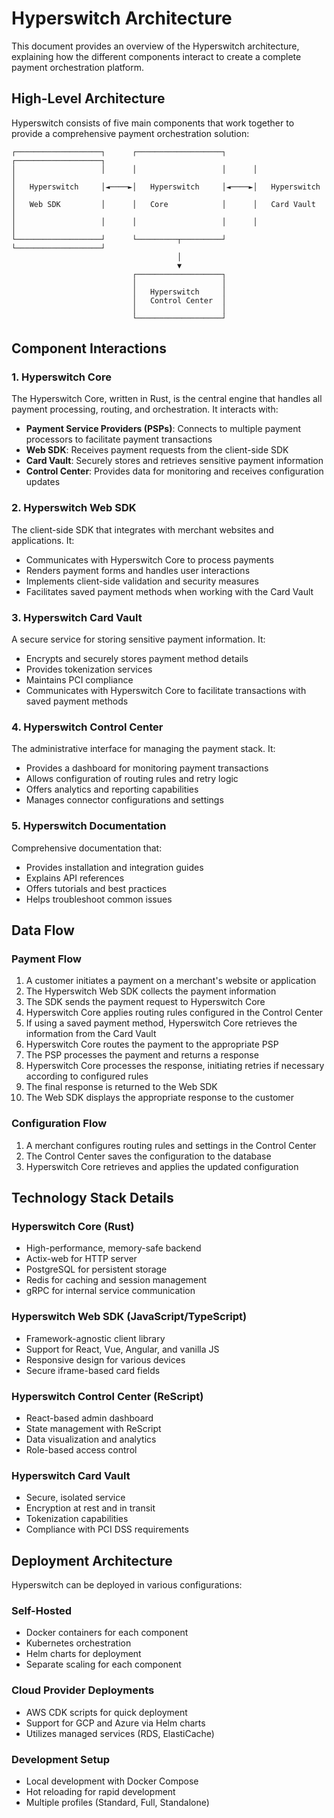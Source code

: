 # Hyperswitch Architecture

This document provides an overview of the Hyperswitch architecture, explaining how the different components interact to create a complete payment orchestration platform.

## High-Level Architecture

Hyperswitch consists of five main components that work together to provide a comprehensive payment orchestration solution:

```
┌───────────────────┐      ┌───────────────────┐      ┌───────────────────┐
│                   │      │                   │      │                   │
│   Hyperswitch     │◄────►│   Hyperswitch     │◄────►│   Hyperswitch     │
│   Web SDK         │      │   Core            │      │   Card Vault      │
│                   │      │                   │      │                   │
└───────────────────┘      └─────────┬─────────┘      └───────────────────┘
                                     │
                                     ▼
                           ┌───────────────────┐
                           │                   │
                           │   Hyperswitch     │
                           │   Control Center  │
                           │                   │
                           └───────────────────┘
```

## Component Interactions

### 1. Hyperswitch Core

The Hyperswitch Core, written in Rust, is the central engine that handles all payment processing, routing, and orchestration. It interacts with:

- **Payment Service Providers (PSPs)**: Connects to multiple payment processors to facilitate payment transactions
- **Web SDK**: Receives payment requests from the client-side SDK
- **Card Vault**: Securely stores and retrieves sensitive payment information
- **Control Center**: Provides data for monitoring and receives configuration updates

### 2. Hyperswitch Web SDK

The client-side SDK that integrates with merchant websites and applications. It:

- Communicates with Hyperswitch Core to process payments
- Renders payment forms and handles user interactions
- Implements client-side validation and security measures
- Facilitates saved payment methods when working with the Card Vault

### 3. Hyperswitch Card Vault

A secure service for storing sensitive payment information. It:

- Encrypts and securely stores payment method details
- Provides tokenization services
- Maintains PCI compliance
- Communicates with Hyperswitch Core to facilitate transactions with saved payment methods

### 4. Hyperswitch Control Center

The administrative interface for managing the payment stack. It:

- Provides a dashboard for monitoring payment transactions
- Allows configuration of routing rules and retry logic
- Offers analytics and reporting capabilities
- Manages connector configurations and settings

### 5. Hyperswitch Documentation

Comprehensive documentation that:

- Provides installation and integration guides
- Explains API references
- Offers tutorials and best practices
- Helps troubleshoot common issues

## Data Flow

### Payment Flow

1. A customer initiates a payment on a merchant's website or application
2. The Hyperswitch Web SDK collects the payment information
3. The SDK sends the payment request to Hyperswitch Core
4. Hyperswitch Core applies routing rules configured in the Control Center
5. If using a saved payment method, Hyperswitch Core retrieves the information from the Card Vault
6. Hyperswitch Core routes the payment to the appropriate PSP
7. The PSP processes the payment and returns a response
8. Hyperswitch Core processes the response, initiating retries if necessary according to configured rules
9. The final response is returned to the Web SDK
10. The Web SDK displays the appropriate response to the customer

### Configuration Flow

1. A merchant configures routing rules and settings in the Control Center
2. The Control Center saves the configuration to the database
3. Hyperswitch Core retrieves and applies the updated configuration

## Technology Stack Details

### Hyperswitch Core (Rust)
- High-performance, memory-safe backend
- Actix-web for HTTP server
- PostgreSQL for persistent storage
- Redis for caching and session management
- gRPC for internal service communication

### Hyperswitch Web SDK (JavaScript/TypeScript)
- Framework-agnostic client library
- Support for React, Vue, Angular, and vanilla JS
- Responsive design for various devices
- Secure iframe-based card fields

### Hyperswitch Control Center (ReScript)
- React-based admin dashboard
- State management with ReScript
- Data visualization and analytics
- Role-based access control

### Hyperswitch Card Vault
- Secure, isolated service
- Encryption at rest and in transit
- Tokenization capabilities
- Compliance with PCI DSS requirements

## Deployment Architecture

Hyperswitch can be deployed in various configurations:

### Self-Hosted
- Docker containers for each component
- Kubernetes orchestration
- Helm charts for deployment
- Separate scaling for each component

### Cloud Provider Deployments
- AWS CDK scripts for quick deployment
- Support for GCP and Azure via Helm charts
- Utilizes managed services (RDS, ElastiCache)

### Development Setup
- Local development with Docker Compose
- Hot reloading for rapid development
- Multiple profiles (Standard, Full, Standalone) 